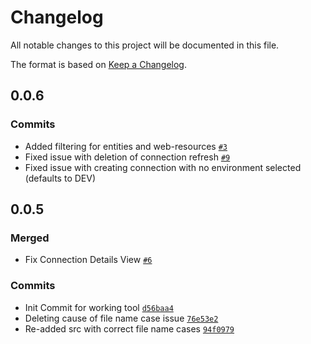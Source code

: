# Changelog

All notable changes to this project will be documented in this file.

The format is based on [Keep a Changelog](https://keepachangelog.com/en/1.0.0/).

## 0.0.6

### Commits

-   Added filtering for entities and web-resources [`#3`](https://github.com/Power-Maverick/DataverseDevTools-VSCode/issues/3)
-   Fixed issue with deletion of connection refresh [`#9`](https://github.com/Power-Maverick/DataverseDevTools-VSCode/issues/9)
-   Fixed issue with creating connection with no environment selected (defaults to DEV)

## 0.0.5

### Merged

-   Fix Connection Details View [`#6`](https://github.com/Power-Maverick/DataverseDevTools-VSCode/pull/6)

### Commits

-   Init Commit for working tool [`d56baa4`](https://github.com/Power-Maverick/DataverseDevTools-VSCode/commit/d56baa4eafe04d30a3a42a54bce781972ba7ca9e)
-   Deleting cause of file name case issue [`76e53e2`](https://github.com/Power-Maverick/DataverseDevTools-VSCode/commit/76e53e219c7965092b5d2704cc9aa445655c4d83)
-   Re-added src with correct file name cases [`94f0979`](https://github.com/Power-Maverick/DataverseDevTools-VSCode/commit/94f0979cbb7be933ee5951b6348c14da3fbb1f55)
